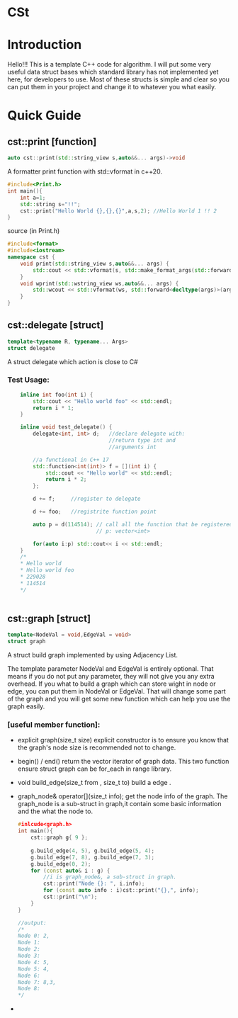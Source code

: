 # CSt

# Introduction

Hello!!! This is a template C++ code for algorithm. I  will put some very useful data struct bases which standard library has not implemented yet here, for developers to use. Most of these structs is simple and clear so you can put them in your project and change it to whatever you what easily.  



# Quick Guide

## cst::print     [function]

``` c++
auto cst::print(std::string_view s,auto&&... args)->void
```

A formatter print function with std::vformat in c++20.



```c++
#include<Print.h>
int main(){
	int a=1;
	std::string s="!!";
	cst::print("Hello World {},{},{}",a,s,2); //Hello World 1 !! 2
}

```

source  (in Print.h)

```c++
#include<format>
#include<iostream>
namespace cst {
	void print(std::string_view s,auto&&... args) {
		std::cout << std::vformat(s, std::make_format_args(std::forward<decltype(args)>(args)...));
	}
	void wprint(std::wstring_view ws,auto&&... args) {
		std::wcout << std::vformat(ws, std::forward<decltype(args)>(args)...);
	}
}
```
## cst::delegate     [struct]

``` c++
template<typename R, typename... Args>
struct delegate
```
A struct delegate which action is close to C#

### Test Usage:
``` c++
	inline int foo(int i) {
		std::cout << "Hello world foo" << std::endl;
		return i * 1;
	}

	inline void test_delegate() {
		delegate<int, int> d; 	//declare delegate with: 
								//return type int and 
								//arguments int

		//a functional in C++ 17
		std::function<int(int)> f = [](int i) {
			std::cout << "Hello world" << std::endl;
			return i * 2;
		};

		d += f;		//register to delegate

		d += foo;	//registrite function point

		auto p = d(114514);	// call all the function that be registered.
							// p: vector<int>

		for(auto i:p) std::cout<< i << std::endl;
	}
	/*
	* Hello world
	* Hello world foo
	* 229028
	* 114514
	*/
	

```


## cst::graph     [struct]

```c++
template<NodeVal = void,EdgeVal = void>  
struct graph 
```

A struct build graph implemented by using Adjacency List. 

The template parameter NodeVal and EdgeVal is entirely optional. That means if you do not put any parameter, they will not give you any extra overhead. If you what to build a graph which can store wight in node or edge, you can put them in NodeVal or EdgeVal. That will change some part of the graph and you will get some new  function which can help you use the graph easily.

### [useful member function]: 

- explicit graph(size_t size) explicit constructor is to ensure you know that the graph's node size is recommended not to change.

- begin() / end() return the vector iterator of graph data. This two function ensure struct graph can be for_each in range library.

- void build_edge(size_t from , size_t to) build a edge .

- graph_node& operator[](size_t info); get the node info of the graph. The graph_node is a sub-struct in graph,it contain some basic information and the what the node to.

	```c++
	#inlcude<graph.h>
	int main(){
		cst::graph g{ 9 };
	    
		g.build_edge(4, 5), g.build_edge(5, 4);
		g.build_edge(7, 8), g.build_edge(7, 3);
		g.build_edge(0, 2);
		for (const auto& i : g) {
			//i is graph_node&, a sub-struct in graph.
			cst::print("Node {}: ", i.info);
			for (const auto info : i)cst::print("{},", info);
			cst::print("\n");
		}
	}
	
	//output:
	/*
	Node 0: 2,
	Node 1:
	Node 2:
	Node 3:
	Node 4: 5,
	Node 5: 4,
	Node 6:
	Node 7: 8,3,
	Node 8:
	*/
	```

- 